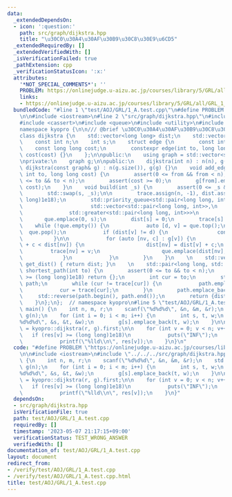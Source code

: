 ```yaml
---
data:
  _extendedDependsOn:
  - icon: ':question:'
    path: src/graph/dijkstra.hpp
    title: "\u30C0\u30A4\u30AF\u30B9\u30C8\u30E9\u6CD5"
  _extendedRequiredBy: []
  _extendedVerifiedWith: []
  _isVerificationFailed: true
  _pathExtension: cpp
  _verificationStatusIcon: ':x:'
  attributes:
    '*NOT_SPECIAL_COMMENTS*': ''
    PROBLEM: https://onlinejudge.u-aizu.ac.jp/courses/library/5/GRL/all/GRL_1_A
    links:
    - https://onlinejudge.u-aizu.ac.jp/courses/library/5/GRL/all/GRL_1_A
  bundledCode: "#line 1 \"test/AOJ/GRL/1_A.test.cpp\"\n#define PROBLEM \"https://onlinejudge.u-aizu.ac.jp/courses/library/5/GRL/all/GRL_1_A\"\
    \n\n#include <iostream>\n#line 2 \"src/graph/dijkstra.hpp\"\n#include <algorithm>\n\
    #include <cassert>\n#include <queue>\n#include <utility>\n#include <vector>\n\
    namespace kyopro {\n\n/// @brief \u30C0\u30A4\u30AF\u30B9\u30C8\u30E9\u6CD5\n\
    class dijkstra {\n    std::vector<long long> dist;\n    std::vector<int> trace;\n\
    \    const int n;\n    int s;\n    struct edge {\n        const int to;\n    \
    \    const long long cost;\n        constexpr edge(int to, long long cost) : to(to),\
    \ cost(cost) {}\n    };\n\npublic:\n    using graph = std::vector<std::vector<edge>>;\n\
    \nprivate:\n    graph g;\n\npublic:\n    dijkstra(int n) : n(n), g(n) {}\n   \
    \ dijkstra(const graph& g) : n(g.size()), g(g) {}\n    void add_edge(int from,\
    \ int to, long long cost) {\n        assert(0 <= from && from < n);\n        assert(0\
    \ <= to && to < n);\n        assert(cost >= 0);\n        g[from].emplace_back(to,\
    \ cost);\n    }\n    void build(int _s) {\n        assert(0 <= _s && _s < n);\n\
    \        std::swap(s, _s);\n\n        trace.assign(n, -1), dist.assign(n, (long\
    \ long)1e18);\n        std::priority_queue<std::pair<long long, int>,\n      \
    \                      std::vector<std::pair<long long, int>>,\n             \
    \               std::greater<std::pair<long long, int>>>\n            que;\n \
    \       que.emplace(0, s);\n        dist[s] = 0;\n        trace[s] = s;\n    \
    \    while (!que.empty()) {\n            auto [d, v] = que.top();\n          \
    \  que.pop();\n            if (dist[v] != d) {\n                continue;\n  \
    \          }\n\n            for (auto [nv, c] : g[v]) {\n                if (dist[v]\
    \ + c < dist[nv]) {\n                    dist[nv] = dist[v] + c;\n           \
    \         trace[nv] = v;\n                    que.emplace(dist[nv], nv);\n   \
    \             }\n            }\n        }\n    }\n    \n    std::vector<long long>\
    \ get_dist() { return dist; }\n    \n    std::pair<long long, std::vector<int>>\
    \ shortest_path(int to) {\n        assert(0 <= to && to < n);\n        if (dist[to]\
    \ >= (long long)1e18) return {};\n        int cur = to;\n        std::vector<int>\
    \ path;\n        while (cur != trace[cur]) {\n            path.emplace_back(cur);\n\
    \            cur = trace[cur];\n        }\n        path.emplace_back(s);\n   \
    \     std::reverse(path.begin(), path.end());\n        return {dist[to], path};\n\
    \    }\n};\n};  // namespace kyopro\n#line 5 \"test/AOJ/GRL/1_A.test.cpp\"\nint\
    \ main() {\n    int n, m, r;\n    scanf(\"%d%d%d\", &n, &m, &r);\n    std::vector<std::vector<kyopro::edge>>\
    \ g(n);\n    for (int i = 0; i < m; i++) {\n        int s, t, w;\n        scanf(\"\
    %d%d%d\", &s, &t, &w);\n        g[s].emplace_back(t, w);\n    }\n\n    auto res\
    \ = kyopro::dijkstra(r, g).first;\n\n    for (int v = 0; v < n; v++) {\n     \
    \   if (res[v] >= (long long)1e18)\n            puts(\"INF\");\n        else\n\
    \            printf(\"%lld\\n\", res[v]);\n    }\n}\n"
  code: "#define PROBLEM \"https://onlinejudge.u-aizu.ac.jp/courses/library/5/GRL/all/GRL_1_A\"\
    \n\n#include <iostream>\n#include \"../../../src/graph/dijkstra.hpp\"\nint main()\
    \ {\n    int n, m, r;\n    scanf(\"%d%d%d\", &n, &m, &r);\n    std::vector<std::vector<kyopro::edge>>\
    \ g(n);\n    for (int i = 0; i < m; i++) {\n        int s, t, w;\n        scanf(\"\
    %d%d%d\", &s, &t, &w);\n        g[s].emplace_back(t, w);\n    }\n\n    auto res\
    \ = kyopro::dijkstra(r, g).first;\n\n    for (int v = 0; v < n; v++) {\n     \
    \   if (res[v] >= (long long)1e18)\n            puts(\"INF\");\n        else\n\
    \            printf(\"%lld\\n\", res[v]);\n    }\n}"
  dependsOn:
  - src/graph/dijkstra.hpp
  isVerificationFile: true
  path: test/AOJ/GRL/1_A.test.cpp
  requiredBy: []
  timestamp: '2023-05-07 21:17:15+09:00'
  verificationStatus: TEST_WRONG_ANSWER
  verifiedWith: []
documentation_of: test/AOJ/GRL/1_A.test.cpp
layout: document
redirect_from:
- /verify/test/AOJ/GRL/1_A.test.cpp
- /verify/test/AOJ/GRL/1_A.test.cpp.html
title: test/AOJ/GRL/1_A.test.cpp
---
```


